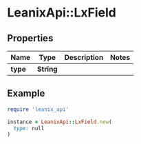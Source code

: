 # LeanixApi::LxField

## Properties

| Name | Type | Description | Notes |
| ---- | ---- | ----------- | ----- |
| **type** | **String** |  |  |

## Example

```ruby
require 'leanix_api'

instance = LeanixApi::LxField.new(
  type: null
)
```

